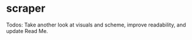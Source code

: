 # scraper

Todos: 
  Take another look at visuals and scheme, improve readability, and update Read Me.
